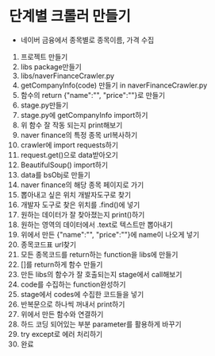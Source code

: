 # 단계별 크롤러 만들기
* 네이버 금융에서 종목별로 종목이름, 가격 수집
1. 프로젝트 만들기
2. libs package만들기
3. libs/naverFinanceCrawler.py
4. getCompanyInfo(code) 만들기 in naverFinanceCrawler.py
5. 함수의 return {"name":"", "price":""}로 만들기
6. stage.py만들기
7. stage.py에 getCompanyInfo import하기
8. 위 함수 잘 작동 되는지 print해보기
9. naver finance의 특정 종목 url복사하기
10. crawler에 import requests하기
11. request.get()으로 data받아오기
12. BeautifulSoup() import하기
13. data를 bsObj로 만들기
14. naver finance의 해당 종목 페이지로 가기
15. 뽑아내고 싶은 위치 개발자도구로 찾기
16. 개발자 도구로 찾은 위치를 .find()에 넣기
17. 원하는 데이터가 잘 찾아졌는지 print()하기
18. 원하는 영역의 데이터에서 .text로 텍스트만 뽑아내기
19. 위에서 만든 {"name":"", "price":""}에 name이 나오게 넣기
20. 종목코드표 url찾기
21. 모든 종목코드를 return하는 function을 libs에 만들기
22. []를 return하게 함수 만들기
23. 만든 libs의 함수가 잘 호출되는지 stage에서 call해보기
24. code를 수집하는 function완성하기
25. stage에서 codes에 수집한 코드들을 넣기
26. 반복문으로 하나씩 꺼내서 print하기
27. 위에서 만든 함수와 연결하기
28. 하드 코딩 되어있는 부분 parameter를 활용하게 바꾸기
29. try except로 에러 처리하기
30. 완료
